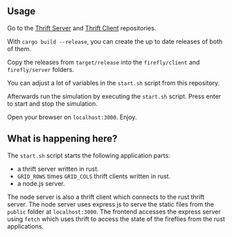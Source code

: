 ## Usage

Go to the [Thrift Server](https://github.com/MarlinZapp/firefly-thrift-server) and [Thrift Client](https://github.com/MarlinZapp/firefly-thrift-client) repositories.

With `cargo build --release`, you can create the up to date releases of both of them.

Copy the releases from `target/release` into the `firefly/client` and `firefly/server` folders.

You can adjust a lot of variables in the `start.sh` script from this repository.

Afterwards run the simulation by executing the `start.sh` script.
Press enter to start and stop the simulation.

Open your browser on `localhost:3000`. Enjoy.

## What is happening here?

The `start.sh` script starts the following application parts:
- a thrift server written in rust.
- `GRID_ROWS` times `GRID_COLS` thrift clients written in rust.
- a node.js server.

The node server is also a thrift client which connects to the rust thrift server.
The node server uses express js to serve the static files from the `public` folder at `localhost:3000`.
The frontend accesses the express server using `fetch` which uses thrift to access the state of the fireflies from the rust applications.
